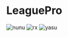 # LeaguePro
![nunu](https://user-images.githubusercontent.com/37672744/152922132-a8822a43-321a-4fc2-93fb-43fff4af018c.gif)
![rx](https://user-images.githubusercontent.com/37672744/152922137-2780ba82-8a7d-4ecd-94f6-9562aad55137.gif)
![yasu](https://user-images.githubusercontent.com/37672744/152922158-d5c64f09-efe1-4a68-a3b1-81961aeb68bf.gif)
